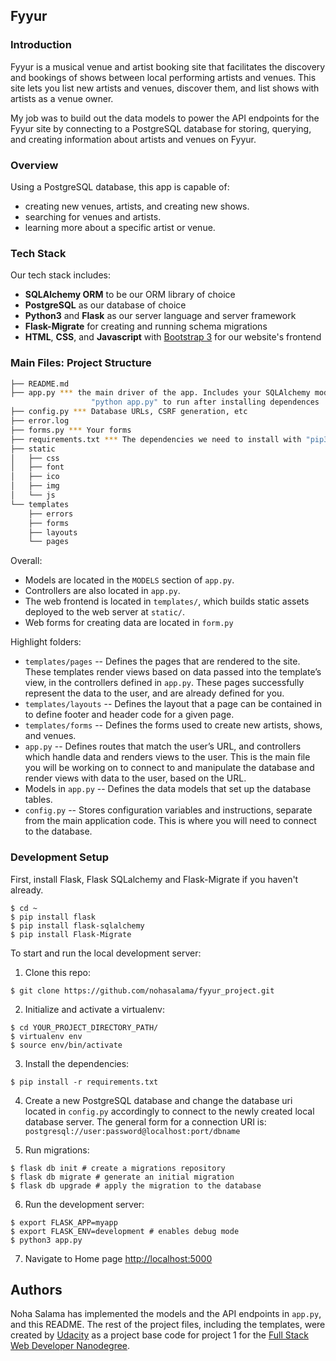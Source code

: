 Fyyur
-----

### Introduction

Fyyur is a musical venue and artist booking site that facilitates the discovery and bookings of shows between local performing artists and venues. This site lets you list new artists and venues, discover them, and list shows with artists as a venue owner.

My job was to build out the data models to power the API endpoints for the Fyyur site by connecting to a PostgreSQL database for storing, querying, and creating information about artists and venues on Fyyur.

### Overview

Using a PostgreSQL database, this app is capable of:

* creating new venues, artists, and creating new shows.
* searching for venues and artists.
* learning more about a specific artist or venue.

### Tech Stack

Our tech stack includes:

* **SQLAlchemy ORM** to be our ORM library of choice
* **PostgreSQL** as our database of choice
* **Python3** and **Flask** as our server language and server framework
* **Flask-Migrate** for creating and running schema migrations
* **HTML**, **CSS**, and **Javascript** with [Bootstrap 3](https://getbootstrap.com/docs/3.4/customize/) for our website's frontend

### Main Files: Project Structure

  ```sh
  ├── README.md
  ├── app.py *** the main driver of the app. Includes your SQLAlchemy models.
                    "python app.py" to run after installing dependences
  ├── config.py *** Database URLs, CSRF generation, etc
  ├── error.log
  ├── forms.py *** Your forms
  ├── requirements.txt *** The dependencies we need to install with "pip3 install -r requirements.txt"
  ├── static
  │   ├── css 
  │   ├── font
  │   ├── ico
  │   ├── img
  │   └── js
  └── templates
      ├── errors
      ├── forms
      ├── layouts
      └── pages
  ```

Overall:
* Models are located in the `MODELS` section of `app.py`.
* Controllers are also located in `app.py`.
* The web frontend is located in `templates/`, which builds static assets deployed to the web server at `static/`.
* Web forms for creating data are located in `form.py`

Highlight folders:
* `templates/pages` -- Defines the pages that are rendered to the site. These templates render views based on data passed into the template’s view, in the controllers defined in `app.py`. These pages successfully represent the data to the user, and are already defined for you.
* `templates/layouts` -- Defines the layout that a page can be contained in to define footer and header code for a given page.
* `templates/forms` -- Defines the forms used to create new artists, shows, and venues.
* `app.py` -- Defines routes that match the user’s URL, and controllers which handle data and renders views to the user. This is the main file you will be working on to connect to and manipulate the database and render views with data to the user, based on the URL.
* Models in `app.py` -- Defines the data models that set up the database tables.
* `config.py` -- Stores configuration variables and instructions, separate from the main application code. This is where you will need to connect to the database.

### Development Setup

First, install Flask, Flask SQLalchemy and Flask-Migrate if you haven't already.

  ```
  $ cd ~
  $ pip install flask
  $ pip install flask-sqlalchemy
  $ pip install Flask-Migrate 
  ```

To start and run the local development server:

1. Clone this repo:
  ```
  $ git clone https://github.com/nohasalama/fyyur_project.git
  ```

2. Initialize and activate a virtualenv:
  ```
  $ cd YOUR_PROJECT_DIRECTORY_PATH/
  $ virtualenv env
  $ source env/bin/activate
  ```

3. Install the dependencies:
  ```
  $ pip install -r requirements.txt
  ```

4. Create a new PostgreSQL database and change the database uri located in `config.py` accordingly to connect to the newly created local database server. The general form for a connection URI is: `postgresql://user:password@localhost:port/dbname`

5. Run migrations:
  ```
  $ flask db init # create a migrations repository
  $ flask db migrate # generate an initial migration
  $ flask db upgrade # apply the migration to the database
  ```

6. Run the development server:
  ```
  $ export FLASK_APP=myapp
  $ export FLASK_ENV=development # enables debug mode
  $ python3 app.py
  ```

7. Navigate to Home page [http://localhost:5000](http://localhost:5000)

## Authors

Noha Salama has implemented the models and the API endpoints in `app.py`, and this README.
The rest of the project files, including the templates, were created by [Udacity](https://www.udacity.com/) as a project base code for project 1 for the [Full Stack Web Developer Nanodegree](https://www.udacity.com/course/full-stack-web-developer-nanodegree--nd0044).
